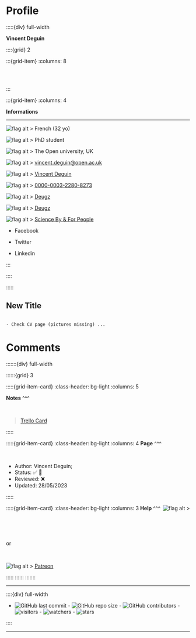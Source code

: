 # Profile

:::::{div} full-width


<p class="emphase2"> <strong>Vincent Deguin</strong></p>


::::{grid} 2

:::{grid-item}
:columns: 8

<br>

```{image} _static/Images/Profile-BG.jpg 

```


:::


:::{grid-item}
:columns: 4


<div id="colour">
    
<p class="emphase">   
<strong>Informations</strong> 
</p> 

***
    
![flag alt >](_static/Svg_icons/flag-for-flag-france-svgrepo-com.svg) French (32 yo)

![flag alt >](_static/Svg_icons/Study_level.svg) PhD student

![flag alt >](_static/Svg_icons/university-svgrepo-com.svg) The Open university, UK

![flag alt >](_static/Svg_icons/mail-svgrepo-com.svg) vincent.deguin@open.ac.uk

![flag alt >](_static/Svg_icons/researchgate-svgrepo-com.svg) [Vincent Deguin](https://www.researchgate.net/profile/Vincent-Deguin)

![flag alt >](_static/Svg_icons/orcid-svgrepo-com.svg) [0000-0003-2280-8273](https://orcid.org/0000-0003-2280-8273)

![flag alt >](_static/Svg_icons/github-svgrepo-com.svg) [Deugz](https://github.com/Deugz)

![flag alt >](_static/Svg_icons/codepen-svgrepo-com.svg) [Deugz](https://codepen.io/deugz/)

![flag alt >](_static/Svg_icons/youtube-svgrepo-com.svg) [Science By & For People](https://www.youtube.com/channel/UCfAsBZ1atxP-hyltfiCiM2w)
    
- Facebook
    
- Twitter
    
- Linkedin
    
</div>

:::

::::

:::::


## New Title




```{admonition} To Do

- Check CV page (pictures missing) ...

```




# Comments



:::::::{div} full-width

::::::{grid} 3

:::::{grid-item-card}
:class-header: bg-light
:columns: 5

**Notes**
^^^

<br>

<blockquote class="trello-card"> 
  <a href="https://trello.com/c/WTiMvieA/3-intromd">Trello Card</a>
</blockquote>
<script src="https://p.trellocdn.com/embed.min.js"></script>


:::::



:::::{grid-item-card}
:class-header: bg-light
:columns: 4
**Page**
^^^

<br>

- Author:  Vincent Deguin;
- Status:  &#9989; <span class="hovertext" data-hover="To be Reviewed">🔎</span>
- Reviewed: <span class="hovertext" data-hover="Insert here who has done what">&#x274C;</span>
- Updated: 28/05/2023



   
:::::

:::::{grid-item-card}
:class-header: bg-light
:columns: 3
<span style="float: right">![flag alt >](_static/Svg_icons/coins-money-svgrepo-com.svg)</span>**Help** 
^^^

<br>

<script type='text/javascript' src='https://storage.ko-fi.com/cdn/widget/Widget_2.js'></script><script type='text/javascript'>kofiwidget2.init('Buy me a coffee', '#317315', 'O4O6EZO78');kofiwidget2.draw();</script> 

<br>
<br>

or

<br>

![flag alt >](_static/Svg_icons/patreon-svgrepo-com.svg) [Patreon](https://www.patreon.com/Science_for_the_People) 

:::::
::::::
:::::::


***

::::{div} full-width

- ![GitHub last commit](https://img.shields.io/github/last-commit/Deugz/nb-profile?color=green&style=plastic) - ![GitHub repo size](https://img.shields.io/github/repo-size/Deugz/nb-profile?color=yellow&style=plastic) - ![GitHub contributors](https://img.shields.io/github/contributors/Deugz/nb-profile?color=red&style=plastic) - ![visitors](https://page-views.glitch.me/badge?page_id=https://deugz.github.io/nb-profile/_build/html/intro.html) - ![watchers](https://img.shields.io/github/watchers/Deugz/nb-profile?style=social) - ![stars](https://img.shields.io/github/stars/Deugz/nb-profile?style=social)
      
::::


***

<script src="https://utteranc.es/client.js"
        repo="Deugz/nb-profile"
        issue-term="pathname"
        theme="github-light"
        crossorigin="anonymous"
        async>
</script>